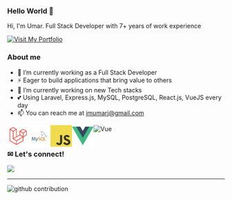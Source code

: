 ### Hello World 👋

Hi, I'm Umar. Full Stack Developer with 7+ years of work experience

[![Visit My Portfolio](https://img.shields.io/badge/Visit-My_Portfolio-blue?style=for-the-badge&logo=github)](https://umarjamil.com)



### About me
  - 🔭 I’m currently working as a Full Stack Developer
  - ⚡ Eager to build applications that bring value to others
  - 🌱 I’m currently working on new Tech stacks
  - 💕 Using Laravel, Express.js, MySQL, PostgreSQL, React.js, VueJS every day
  - 📫 You can reach me at <a href="mailto:imumarj@gmail.com">imumarj@gmail.com</a>

<img align="left" alt="Laravel" width="50px" src="https://raw.githubusercontent.com/github/explore/56a826d05cf762b2b50ecbe7d492a839b04f3fbf/topics/laravel/laravel.png" />
<img align="left" alt="MySQL" width="50px" src="https://raw.githubusercontent.com/github/explore/80688e429a7d4ef2fca1e82350fe8e3517d3494d/topics/mysql/mysql.png" />
<img align="left" alt="JavaScript" width="50px" src="https://raw.githubusercontent.com/github/explore/80688e429a7d4ef2fca1e82350fe8e3517d3494d/topics/javascript/javascript.png" />
<img align="left" alt="Vue" width="50px" src="https://raw.githubusercontent.com/github/explore/80688e429a7d4ef2fca1e82350fe8e3517d3494d/topics/vue/vue.png" />
<img align="left" alt="Vue" width="50px" src="https://images.g2crowd.com/uploads/product/image/large_detail/large_detail_251be2af3ae607c45c14e816eaa1cf41/postgresql.png" />
<br />
<br />


### ✉ Let's connect!

<a href="https://www.linkedin.com/in/chumarjamil/" target="_blank"><img align="left" src="https://edent.github.io/SuperTinyIcons/images/svg/linkedin.svg" width="22" /></a>


<br />

---


![github contribution](https://res.cloudinary.com/ujdeveloper/image/upload/v1698155741/github-contribution-grid-snake-dark_ffwvpe.svg)
